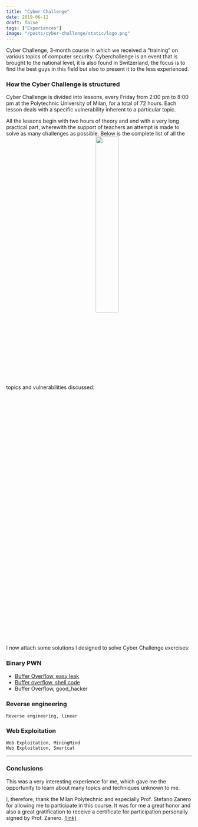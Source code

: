 ```yaml
---
title: "Cyber Challenge"
date: 2019-06-12
draft: false
tags: ["Experiences"]
image: "/posts/cyber-challenge/static/logo.png"
---
```


Cyber Challenge, 3-month course in which we received a “training” on various topics of computer security.
Cyberchallenge is an event that is brought to the national level, it is also found in Switzerland, the focus is to find the best guys in this field but also to present it to the less experienced.

### How the Cyber Challenge is structured

Cyber ​​Challenge is divided into lessons, every Friday from 2:00 pm to 8:00 pm at the Polytechnic University of Milan, for a total of 72 hours.
Each lesson deals with a specific vulnerability inherent to a particular topic.

All the lessons begin with two hours of theory and end with a very long practical part, wherewith the support of teachers an attempt is made to solve as many challenges as possible.
Below is the complete list of all the topics and vulnerabilities discussed:
<img src="/posts/cyber-challenge/static/summary.png" width="35%" height="35%" align="center" class="center">


I now attach some solutions I designed to solve Cyber ​​Challenge exercises:

### Binary PWN

* [Buffer Overflow, easy leak](/pages/cyber-challenge/easy-leak/)
* [Buffer overflow, shell code](/pages/cyber-challenge/shell-code/)
* Buffer Overflow, good_hacker

### Reverse engineering

    Reverse engineering, linear

### Web Exploitation

    Web Exploitation, MiningMind
    Web Exploitation, Smartcat

<hr>

### Conclusions
This was a very interesting experience for me, which gave me the opportunity to learn about many topics and techniques unknown to me.

I, therefore, thank the Milan Polytechnic and especially Prof. Stefano Zanero for allowing me to participate in this course.
It was for me a great honor and also a great gratification to receive a certificate for participation personally signed by Prof. Zanero. [(link)](/static/cert/cyberchallenge.pdf)
